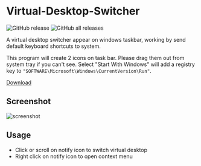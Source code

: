 # Virtual-Desktop-Switcher

![GitHub release](https://img.shields.io/github/release/hangacs/VirtualDesktopSwitcher.svg) ![GitHub all releases](https://img.shields.io/github/downloads/hangacs/virtualdesktopswitcher/total)

A virtual desktop switcher appear on windows taskbar, working by send default keyboard shortcuts to system.

This program will create 2 icons on task bar. Please drag them out from system tray if you can't see. Select "Start With Windows" will add a registry key to `"SOFTWARE\Microsoft\Windows\CurrentVersion\Run"`.

[Download](https://github.com/hangacs/VirtualDesktopSwitcher/releases)

## Screenshot

![screenshot](https://github.com/hangacs/VirtualDesktopSwitcher/blob/8bc7013cec9e42635fe7b04c59918000fd23e109/screenshot.png)

## Usage

- Click or scroll on notify icon to switch virtual desktop
- Right click on notify icon to open context menu
